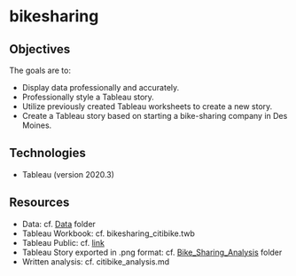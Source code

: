 # bikesharing

## Objectives

The goals are to:
- Display data professionally and accurately.
- Professionally style a Tableau story.
- Utilize previously created Tableau worksheets to create a new story.
- Create a Tableau story based on starting a bike-sharing company in Des Moines.

## Technologies

- Tableau (version 2020.3)

## Resources

- Data: cf. [Data](Data/) folder
- Tableau Workbook: cf. bikesharing_citibike.twb
- Tableau Public: cf. [link](https://public.tableau.com/views/bikesharing_citibike/BikesharingStories?:language=en&:retry=yes&:display_count=y&:origin=viz_share_link)
- Tableau Story exported in .png format: cf. [Bike_Sharing_Analysis](Bike_Sharing_Analysis/) folder
- Written analysis: cf. citibike_analysis.md

